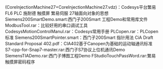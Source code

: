(CoreInjectionMachine27+CoreInjectionMachine27.vdz)：Codesys平台繁易FL6 PLC 施耐德 触摸屏 繁易伺服 27轴面向对象的思想 
Siemens200SmartDemo.smart:西门子200Smart 工程Demo和常用库文件
ModbusTool.rar：比较好用的串口调试工具
CodesysMotionControlManul.rar：Codesys常用手册
PLCopen.rar：PLCopen标准
Siemens200SmartPointer.smart：西门子200Smart 指针用法
CiA Draft Standard Proposal 402.pdf：CIA402基于Canopen为基础的运动轴通讯标准
S7-cpp-for-Snap7-master.rar:西门子S7协议上位机通讯Demo
SiemensTIADemo.rar:西门子博图工程Demo
FStudioTouchPassWord.rar:繁易触摸屏密码程序

